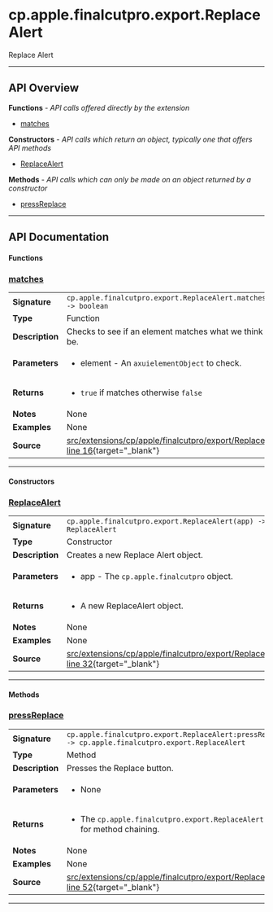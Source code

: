 # cp.apple.finalcutpro.export.ReplaceAlert

Replace Alert

---

## API Overview
**Functions** - _API calls offered directly by the extension_
 * [matches](#matches)

**Constructors** - _API calls which return an object, typically one that offers API methods_
 * [ReplaceAlert](#replacealert)

**Methods** - _API calls which can only be made on an object returned by a constructor_
 * [pressReplace](#pressreplace)


---

## API Documentation

#### Functions


### [matches](#matches)

|                                             |                                                                                     |
| --------------------------------------------|-------------------------------------------------------------------------------------|
| **Signature**                               | `cp.apple.finalcutpro.export.ReplaceAlert.matches(element) -> boolean`                                                                    |
| **Type**                                    | Function                                                                     |
| **Description**                             | Checks to see if an element matches what we think it should be.                                                                     |
| **Parameters**                              | <ul><li>element - An `axuielementObject` to check.</li></ul> |
| **Returns**                                 | <ul><li>`true` if matches otherwise `false`</li></ul>          |
| **Notes**                                   | None |
| **Examples**                                | None |
| **Source**                                  | [src/extensions/cp/apple/finalcutpro/export/ReplaceAlert.lua line 16](https://github.com/CommandPost/CommandPost/blob/develop/src/extensions/cp/apple/finalcutpro/export/ReplaceAlert.lua#L16){target="_blank"} |

---

#### Constructors


### [ReplaceAlert](#replacealert)

|                                             |                                                                                     |
| --------------------------------------------|-------------------------------------------------------------------------------------|
| **Signature**                               | `cp.apple.finalcutpro.export.ReplaceAlert(app) -> ReplaceAlert`                                                                    |
| **Type**                                    | Constructor                                                                     |
| **Description**                             | Creates a new Replace Alert object.                                                                     |
| **Parameters**                              | <ul><li>app - The `cp.apple.finalcutpro` object.</li></ul> |
| **Returns**                                 | <ul><li>A new ReplaceAlert object.</li></ul>          |
| **Notes**                                   | None |
| **Examples**                                | None |
| **Source**                                  | [src/extensions/cp/apple/finalcutpro/export/ReplaceAlert.lua line 32](https://github.com/CommandPost/CommandPost/blob/develop/src/extensions/cp/apple/finalcutpro/export/ReplaceAlert.lua#L32){target="_blank"} |

---

#### Methods


### [pressReplace](#pressreplace)

|                                             |                                                                                     |
| --------------------------------------------|-------------------------------------------------------------------------------------|
| **Signature**                               | `cp.apple.finalcutpro.export.ReplaceAlert:pressReplace() -> cp.apple.finalcutpro.export.ReplaceAlert`                                                                    |
| **Type**                                    | Method                                                                     |
| **Description**                             | Presses the Replace button.                                                                     |
| **Parameters**                              | <ul><li>None</li></ul> |
| **Returns**                                 | <ul><li>The `cp.apple.finalcutpro.export.ReplaceAlert` object for method chaining.</li></ul>          |
| **Notes**                                   | None |
| **Examples**                                | None |
| **Source**                                  | [src/extensions/cp/apple/finalcutpro/export/ReplaceAlert.lua line 52](https://github.com/CommandPost/CommandPost/blob/develop/src/extensions/cp/apple/finalcutpro/export/ReplaceAlert.lua#L52){target="_blank"} |

---

